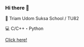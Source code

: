 ### Hi there 👋

🏫 Triam Udom Suksa School / TU82

💻 C/C++・Python

<a href="https://www.youtube.com/watch?v=dQw4w9WgXcQ">Click here!</a>

<!--
**Leomotors/Leomotors** is a ✨ _special_ ✨ repository because its `README.md` (this file) appears on your GitHub profile.

Here are some ideas to get you started:

- 🔭 I’m currently working on ...
WRITTEN - 🌱 I’m currently learning ...
- 👯 I’m looking to collaborate on ...
- 🤔 I’m looking for help with ...
- 💬 Ask me about ...
- 📫 How to reach me: ...
- 😄 Pronouns: ...
- ⚡ Fun fact: ...
-->
